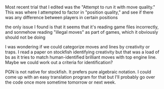 Most recent trial that I edited was the "Attempt to run it with move quality." This was where I attempted to factor in "position quality," and see if there was 
any difference between players in certain positions

the only issue I found is that it seems that it's reading game files incorrectly, and sonmehow reading "illegal moves" as part of games, which it obviously should not be doing 

I was wondering if we could categorize moves and lines by creativity or traps. I read a paper on stockfish identifying creativity but that was a load of bs as it tries to match human-identified brilliant moves with top engine line. Maybe we could work out a criteria for identification? 

PGN is not native for stockfish. It prefers pure algebraic notation. I could come up with an easy translation program for that but I'll probably go over the code once more sometime tomorrow or next week.
